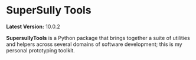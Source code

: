 SuperSully Tools
================

**Latest Version:** 10.0.2

**SupersullyTools** is a Python package that brings together a suite of utilities and helpers across several domains of
software development; this is my personal prototyping toolkit.
